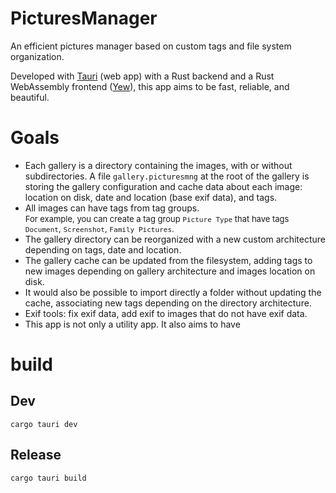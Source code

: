 # PicturesManager

An efficient pictures manager based on custom tags and file system organization.

Developed with [Tauri](https://tauri.app) (web app) with a Rust backend and a Rust WebAssembly frontend ([Yew](https://yew.rs)), this app aims to be fast, reliable, and beautiful.

# Goals

- Each gallery is a directory containing the images, with or without subdirectories. A file ``gallery.picturesmng`` at the root of the gallery is storing the gallery configuration and cache data about each image: location on disk, date and location (base exif data), and tags.
- All images can have tags from tag groups.<br>
 <font size="-1">For example, you can create a tag group ``Picture Type`` that have tags ``Document``, ``Screenshot``, ``Family Pictures``.</font>
- The gallery directory can be reorganized with a new custom architecture depending on tags, date and location.
- The gallery cache can be updated from the filesystem, adding tags to new images depending on gallery architecture and images location on disk.
- It would also be possible to import directly a folder without updating the cache, associating new tags depending on the directory architecture.
- Exif tools: fix exif data, add exif to images that do not have exif data.
- This app is not only a utility app. It also aims to have 

# build

## Dev
``cargo tauri dev``

## Release
``cargo tauri build``
